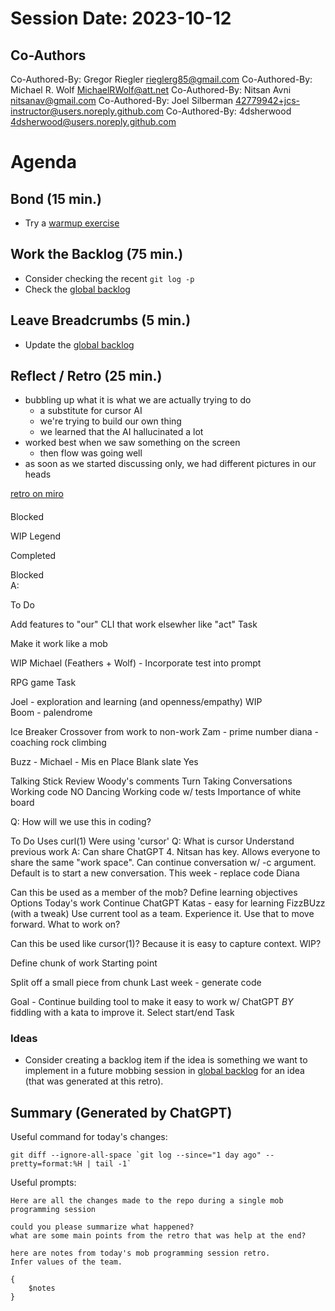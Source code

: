 # Session Date: 2023-10-12


## Co-Authors
Co-Authored-By: Gregor Riegler <rieglerg85@gmail.com>
Co-Authored-By: Michael R. Wolf <MichaelRWolf@att.net>
Co-Authored-By: Nitsan Avni <nitsanav@gmail.com>
Co-Authored-By: Joel Silberman <42779942+jcs-instructor@users.noreply.github.com>
Co-Authored-By: 4dsherwood <4dsherwood@users.noreply.github.com>

# Agenda

## Bond (15 min.)

-   Try a [warmup exercise](../docs/warmup-exercises.md)

## Work the Backlog (75 min.)

-   Consider checking the recent `git log -p`
-   Check the [global backlog](../docs/backlog.md)

## Leave Breadcrumbs (5 min.)

-   Update the [global backlog](../docs/backlog.md)

## Reflect / Retro (25 min.)

-   bubbling up what it is what we are actually trying to do
    -   a substitute for cursor AI
    -   we're trying to build our own thing
    -   we learned that the AI hallucinated a lot
-   worked best when we saw something on the screen
    -   then flow was going well
-   as soon as we started discussing only, we had different pictures in our heads

[retro on miro](https://miro.com/welcomeonboard/b1dCVXc1MGpPR0RiZGt3ZktaNkt4VERVVWtRVUh0cDE1d2tmVEFxRWsyYmRmN0FhckxsTnNYa1dFdjZXSjhYWXwzNDU4NzY0NTE4NDUzMjk0ODAwfDI=?share_link_id=52825675110)

####


Blocked



WIP
Legend


Completed

Blocked  
A:


To Do



Add features to "our" CLI that work elsewher like "act"
Task

Make it work like a mob

WIP
Michael (Feathers + Wolf) - Incorporate test into prompt

RPG game
Task

Joel - exploration and learning (and openness/empathy)
WIP  
Boom - palendrome

Ice Breaker
Crossover from work to non-work
Zam - prime number
diana - coaching rock climbing

Buzz -
Michael - Mis en Place
Blank slate
Yes


Talking Stick
Review Woody's comments
Turn Taking
Conversations
Working code
NO
Dancing
Working code w/ tests
Importance of white board


Q:  How will we use this in coding?


To Do
Uses curl(1)
Were using 'cursor'
Q: What is cursor
Understand previous work
A:
Can share ChatGPT 4.
Nitsan has key.
Allows everyone to share 
the same "work space".
Can continue conversation w/ -c argument.
Default is to start a new conversation.
This week - replace code
Diana



Can this be used as a member of the mob?
Define learning objectives
Options
Today's work
Continue ChatGPT
Katas - easy for learning
FizzBUzz (with a tweak)
Use current tool as a team.  Experience it.  Use that to move forward.
What to work on?

Can this be used like cursor(1)?  Because it is easy to capture context.
WIP?

Define chunk of work
Starting point

Split off a small piece from chunk
Last week - generate code

Goal - Continue building tool to make it easy to work w/ ChatGPT _BY_ fiddling with a kata to improve it.
Select start/end
Task


### Ideas

-   Consider creating a backlog item if the idea is something we want to implement in a future mobbing session in [global backlog](../docs/backlog.md)
    for an idea (that was generated at this retro).

## Summary (Generated by ChatGPT)

Useful command for today's changes:

```shell
git diff --ignore-all-space `git log --since="1 day ago" --pretty=format:%H | tail -1`
```

Useful prompts:

```
Here are all the changes made to the repo during a single mob programming session

could you please summarize what happened?
what are some main points from the retro that was help at the end?
```

```
here are notes from today's mob programming session retro.
Infer values of the team.

{
    $notes    
}
```
